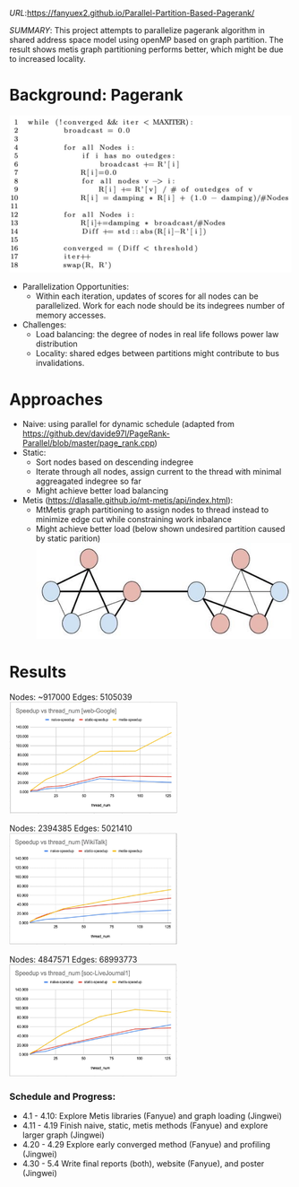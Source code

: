 _URL_:https://fanyuex2.github.io/Parallel-Partition-Based-Pagerank/

_SUMMARY_: This project attempts to parallelize pagerank algorithm in shared address space model using openMP based on graph partition. The result shows metis graph partitioning performs better, which might be due to increased locality.

# Background: Pagerank

![Image](images/page_rank_basic.jpg)

- Parallelization Opportunities:
  - Within each iteration, updates of scores for all nodes can be parallelized. Work for each node should be its indegrees number of memory accesses.
- Challenges:
  - Load balancing: the degree of nodes in real life follows power law distribution
  - Locality: shared edges between partitions might contribute to bus invalidations.

# Approaches

- Naive: using parallel for dynamic schedule (adapted from https://github.dev/davide97l/PageRank-Parallel/blob/master/page_rank.cpp)
- Static:
  - Sort nodes based on descending indegree
  - Iterate through all nodes, assign current to the thread with minimal aggreagated indegree so far
  - Might achieve better load balancing
- Metis (https://dlasalle.github.io/mt-metis/api/index.html):
  - MtMetis graph partitioning to assign nodes to thread instead to minimize edge cut while constraining work inbalance
  - Might achieve better load (below shown undesired partition caused by static parition)
    ![Image](images/static_nonlocal.jpg)

# Results

Nodes: ~917000 Edges: 5105039 \
<img src="images/web-Google.jpg"  width="300" height="200">

Nodes: 2394385 Edges: 5021410 \
<img src="images/wikiTalk.jpg"  width="300" height="200">

Nodes: 4847571 Edges: 68993773 \
<img src="images/soc.jpg"  width="300" height="200">

### Schedule and Progress:

- 4.1 - 4.10: Explore Metis libraries (Fanyue) and graph loading (Jingwei)
- 4.11 - 4.19 Finish naive, static, metis methods (Fanyue) and explore larger graph (Jingwei)
- 4.20 - 4.29 Explore early converged method (Fanyue) and profiling (Jingwei)
- 4.30 - 5.4 Write final reports (both), website (Fanyue), and poster (Jingwei)
